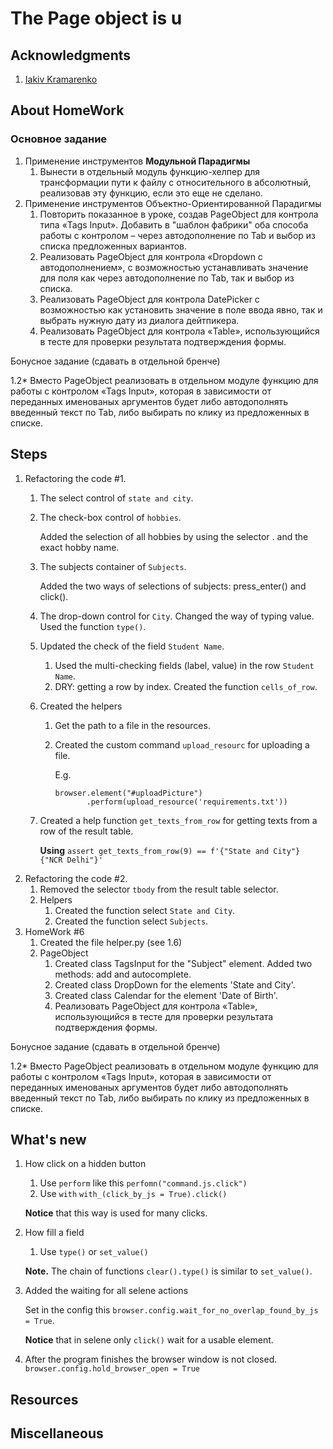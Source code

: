 # The Page object is u

## Acknowledgments
1. [Iakiv Kramarenko](https://github.com/yashaka)
## About HomeWork
### Основное задание
1. Применение инструментов **Модульной Парадигмы**
   1. Вынести в отдельный модуль функцию-хелпер для трансформации пути к файлу с
   относительного в абсолютный, реализовав эту функцию, если это еще не сделано.
2. Применение инструментов Объектно-Ориентированной Парадигмы
   1. Повторить показанное в уроке, создав PageObject для контрола типа 
   «Tags Input». Добавить в "шаблон фабрики" 
   оба способа работы с контролом – через автодополнение по Tab и 
   выбор из списка предложенных вариантов.
   2. Реализовать PageObject для контрола «Dropdown с автодополнением», 
   с возможностью устанавливать значение для поля как через автодополнение 
   по Tab, так и выбор из списка.
   3. Реализовать PageObject для контрола DatePicker с возможностью как
   установить значение в поле ввода явно, так и выбрать нужную дату 
   из диалога дейтпикера.
   4. Реализовать PageObject для контрола «Table», использующийся в тесте 
   для проверки результата подтверждения формы.

Бонусное задание (сдавать в отдельной бренче)

1.2* Вместо PageObject реализовать в отдельном модуле функцию для работы 
с контролом «Tags Input», которая в зависимости от переданных именованых 
аргументов будет либо автодополнять введенный текст по Tab, либо выбирать 
по клику из предложенных в списке.


## Steps
1. Refactoring the code #1.
   1. The select control of `state and city`.
   2. The check-box control of `hobbies`.
   
      Added the selection of all hobbies by using the selector .
      and the exact hobby name.
   3. The subjects container of `Subjects`.
   
      Added the two ways of selections of subjects: press_enter() and click().
   4. The drop-down control for `City`.
      Changed the way of typing value. Used the function `type()`.
   5. Updated the check of the field `Student Name`. 
      1. Used the multi-checking fields (label, value) in the row `Student Name`.
      2. DRY: getting a row by index.
         Created the function `cells_of_row`.
   6. Created the helpers
      1. Get the path to a file in the resources.
      2. Created the custom command `upload_resourc` for uploading a file.
         
         E.g. 
         ```
         browser.element("#uploadPicture")
                .perform(upload_resource('requirements.txt'))
         ```
   7. Created a help function `get_texts_from_row` 
      for getting texts from a row of the result table.
      
      **Using**
      `assert get_texts_from_row(9) == f'{"State and City"} {"NCR Delhi"}'`
2. Refactoring the code #2.
   1. Removed the selector `tbody` from the result table selector.
   2. Helpers 
      1. Created the function select `State and City`.
      2. Created the function select `Subjects`.
3. HomeWork #6
   1. Created the file helper.py (see 1.6) 
   2. PageObject
      1. Created class TagsInput for the "Subject" element. 
         Added two methods: add and autocomplete.
      2. Created class DropDown for the elements 'State and City'. 
      3. Created class Calendar for the element 'Date of Birth'.
      4. Реализовать PageObject для контрола «Table», использующийся в тесте 
         для проверки результата подтверждения формы.
     

Бонусное задание (сдавать в отдельной бренче)

1.2* Вместо PageObject реализовать в отдельном модуле функцию для работы 
с контролом «Tags Input», которая в зависимости от переданных именованых 
аргументов будет либо автодополнять введенный текст по Tab, либо выбирать 
по клику из предложенных в списке.

## What's new
1. How click on a hidden button
   1. Use `perform` like this
   `perfomn("command.js.click")`
   2. Use `with`
   `with_(click_by_js = True).click()`

   **Notice** that this way is used for many clicks. 
2. How fill a field
   1. Use `type()` or `set_value()`
   
   **Note.** The chain of functions `clear().type()` is similar to  `set_value()`.
3. Added the waiting for all selene actions
   
   Set in the config this `browser.config.wait_for_no_overlap_found_by_js = True`.
   
   **Notice** that in selene only `click()` wait for a usable element.
4. After the program finishes the browser window is not closed.  
   `browser.config.hold_browser_open = True`


## Resources

## Miscellaneous


